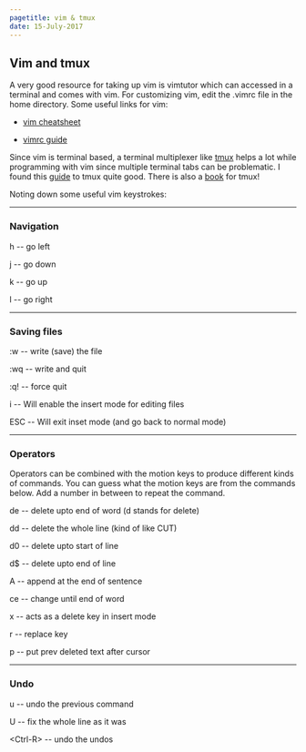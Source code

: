 ```yaml
---
pagetitle: vim & tmux
date: 15-July-2017
---
```


## Vim and tmux

A very good resource for taking up vim is vimtutor which can accessed in a
terminal and comes with vim.
For customizing vim, edit the .vimrc file in the home directory. Some useful
links for vim:

- [vim cheatsheet](http://www.viemu.com/a_vi_vim_graphical_cheat_sheet_tutorial.html)

- [vimrc guide](https://dougblack.io/words/a-good-vimrc.html)

Since vim is terminal based, a terminal multiplexer like 
[tmux](https://github.com/tmux/tmux/wiki)
helps a lot while programming with vim since multiple terminal tabs can be problematic. 
I found this
[guide](http://www.hamvocke.com/blog/a-quick-and-easy-guide-to-tmux/) 
to tmux 
quite good. There is also a [book](https://leanpub.com/the-tao-of-tmux/read) for
 tmux!


Noting down some useful vim keystrokes:

---

### Navigation

h -- go left

j -- go down

k -- go up

l -- go right

---

### Saving files

:w -- write (save) the file

:wq -- write and quit

:q! -- force quit

i -- Will enable the insert mode for editing files

ESC -- Will exit inset mode (and go back to normal mode)

---

### Operators

Operators can be combined with the motion keys to produce different kinds of 
commands. You can guess what the motion keys are from the commands below.
Add a number in between to repeat the command.

de -- delete upto end of word (d stands for delete)

dd -- delete the whole line (kind of like CUT)

d0 -- delete upto start of line

d$ -- delete upto end of line

A -- append at the end of sentence

ce -- change until end of word

x -- acts as a delete key in insert mode

r -- replace key

p -- put prev deleted text after cursor

---

### Undo

u -- undo the previous command

U -- fix the whole line as it was

<Ctrl-R\> -- undo the undos


